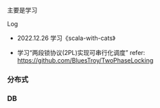 主要是学习

Log

* 2022.12.26 学习《scala-with-cats》



* 学习“两段锁协议(2PL)实现可串行化调度”  refer: https://github.com/BluesTroy/TwoPhaseLocking






### 分布式


### DB


### 